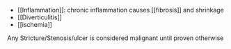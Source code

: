 - [[Inflammation]]: chronic inflammation causes [[fibrosis]] and shrinkage
- [[Diverticulitis]]
- [[ischemia]]

Any Stricture/Stenosis/ulcer is considered malignant until proven otherwise
